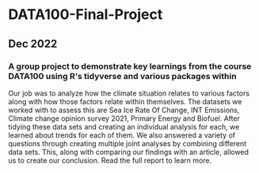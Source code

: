 # DATA100-Final-Project
## Dec 2022
### A group project to demonstrate key learnings from the course DATA100 using R's tidyverse and various packages within
Our job was to analyze how the climate situation relates to various factors along with how those factors relate within themselves. The datasets we worked with to assess this are Sea Ice Rate Of Change, INT Emissions, Climate change opinion survey 2021, Primary Energy and Biofuel. After tidying these data sets and creating an individual analysis for each, we learned about trends for each of them. We also answered a variety of questions through creating multiple joint analyses by combining different data sets. This, along with comparing our findings with an article, allowed us to create our conclusion. Read the full report to learn more.
